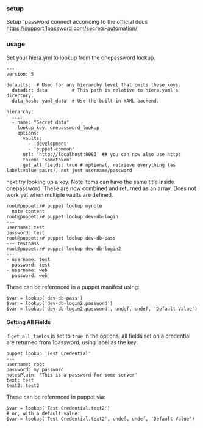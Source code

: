 ### setup
Setup 1password connect accoriding to the official docs
https://support.1password.com/secrets-automation/

### usage

Set your hiera.yml to lookup from the onepassword lookup.
```
---
version: 5

defaults:  # Used for any hierarchy level that omits these keys.
  datadir: data         # This path is relative to hiera.yaml's directory.
  data_hash: yaml_data  # Use the built-in YAML backend.

hierarchy:
  ....
  - name: "Secret data"
    lookup_key: onepassword_lookup 
    options:
      vaults: 
        - 'development'
        - 'puppet-common'
      url: 'http://localhost:8080' ## you can now also use https
      token: 'sometoken'
      get_all_fields: true # optional, retrieve everything (as label:value pairs), not just username/password
```

next try looking up a key. Note items can have the same title inside onepassword. These are now combined and returned as an array. Does not work yet when multiple vaults are defined.
```
root@puppet:/# puppet lookup mynote
  note content
root@puppet:/# puppet lookup dev-db-login
---
username: test
password: test
root@puppet:/# puppet lookup dev-db-pass
--- testpass
root@puppet:/# puppet lookup dev-db-login2
---
- username: test
  password: test
- username: web
  password: web
```
These can be referenced in a puppet manifest using:
```puppet
$var = lookup('dev-db-pass')
$var = lookup('dev-db-login2.password')
$var = lookup('dev-db-login2.password', undef, undef, 'Default Value')
```

#### Getting All Fields

if `get_all_fields` is set to `true` in the options, all fields set on a credential are returned from 1password, 
using label as the key:

```
puppet lookup 'Test Credential'
---                                     
username: root
password: my_password
notesPlain: 'This is a password for some server'
text: test
text2: test2
```

These can be referenced in puppet via:
```puppet
$var = lookup('Test Credential.text2')
# or, with a default value:
$var = lookup('Test Credential.text2', undef, undef, 'Default Value')
```